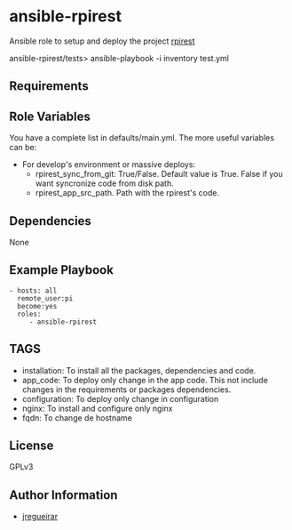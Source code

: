 # ansible-rpirest

Ansible role to setup and deploy the project [rpirest](https://github.com/jregueirar/rpirest)

ansible-rpirest/tests> ansible-playbook -i inventory test.yml

## Requirements


## Role Variables

You have a complete list in defaults/main.yml. The more useful variables can be:

  * For develop's environment or massive deploys:
    * rpirest_sync_from_git: True/False. Default value is True. False
  if you want syncronize code from disk path.
    * rpirest_app_src_path. Path with the rpirest's code.


## Dependencies

None

## Example Playbook

    - hosts: all
      remote_user:pi
      become:yes
      roles:
         - ansible-rpirest
	 
## TAGS

  * installation: To install all the packages, dependencies and code.
  * app_code: To deploy only change in the app code. This not include changes in the requirements or packages dependencies. 
  * configuration: To deploy only change in configuration
  * nginx: To install and configure only nginx
  * fqdn: To change de hostname

 
License
-------

GPLv3

 Author Information
------------------

- [jregueirar](https://github.com/jregueirar)